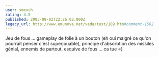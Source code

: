 ```yaml
---
user: smeuuh
rating: 4.5
published: 2003-08-02T22:26:02.000Z
legacy_url: http://www.emunova.net/veda/test/189.htm#comment-1562
---
```

Jeu de fous ... gameplay de folie à un bouton (eh oui malgré ce qu'on pourrait penser c'est superjouable), principe d'absorbtion des missiles génial, ennemis de partout, esquive de fous ... ca tue =)